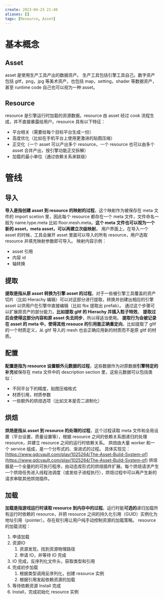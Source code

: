 ```yaml
---
create: 2023-04-23 21:40
aliases: []
tags: [Resource, Asset]
---
```

# 基本概念
## Asset
asset 是使用生产工具产出的数据资产。
生产工具包括引擎工具自己。数字资产包括 gltf，png，jpg 等美术资产，也包括 map，setting，shader 等数据资产，甚至 runtime code 自己也可以视为一种 asset。
## Resource
resource 是引擎运行时加载的资源数据。resource 由 asset 经过 cook 流程生成，并不直接暴露给用户。resource 具有以下特征：

- 平台相关（需要给每个目标平台生成一份）
- 高度优化（比如在手机平台上使用更激进的贴图压缩）
- 正交化（一个 asset 可以产出多个 resource，一个 resource 也可以由多个 asset 合并产出，按引擎功能正交拆解）
- 加载的最小单位（通过依赖关系来联级）
# 管线
## 导入
**导入是指创建 asset 到 resource 的映射的过程**，这个映射作为被保存在 meta 文件的 import scetion 里，因此每个 resource 都存在一个 meta 文件，文件命名一般为 name.type.meta 比如 floor.mesh.meta。**这个 meta 文件也可以视为一个新的 asset，meta asset，可以再建立次级映射**。
用户界面上，在导入一个 asset 的时候，工具会展开 asset 里面可以导入的所有 resource，用户选取 resource 并填充映射参数即可导入。
映射内容示例：

- asset 引用
- 内容 id
- 轴转换
## 提取
**提取是指从原 asset 转换为引擎 asset 的过程**。对于一些被引擎工具覆盖的资产切片（比如 Hierachy 编辑）可以对这部分进行提取，转换并创建出相应的引擎 asset 以供用户在引擎中直接编辑（比如 fbx 提取出 prefab）。
通过这个步骤可以扩展原资产的部分能力，**比如提取 gltf 的 Hierachy 并插入粒子特效**。
**提取过后会使得这部分内容和原 asset 失去同步**，所以得适当使用。
**提取行为会被记录在 asset 的 meta 中，使得其他 resouce 的引用能正确重定向**，比如提取了 gltf 的一个材质定义，从 gltf 导入的 mesh 也会正确应用新的材质而不是原 gltf 的材质。
## 配置
**配置是指为 resource 设置额外元数据的过程**，这些数据作为对原数据**引擎特定的补充**被保存在 meta 文件中的 description section 里，这些元数据可以包括类似：

- 不同平台下的精度，贴图压缩格式
- 材质引用，材质参数
- 一些额外的烘焙选项（比如文本是否二进制化）
## 烘焙
**烘焙是指从 asset 到 resource 的处理的过程**，这个过程读取 meta 文件和全局设置（平台设置，质量设置等），根据 resource 之间的依赖关系图递归的处理 resource，并建立 resource 之间的运行时依赖关系。
烘焙由大量 worker 和一个 service 组成，是一个分布式的、渐进式的过程。
具体实现见：[https://www.gdcvault.com/play/1025264/The-Asset-Build-System-of](https://www.gdcvault.com/play/1025264/The-Asset-Build-System-of)
烘焙器是一个全量的的可执行程序，由动态库形式的烘焙插件扩展。每个烘焙请求产生一个烘焙任务进入线程池调度（或发给子进程执行），烘焙过程中可以再产生新的请求串联其他烘焙插件。
## 加载
**加载是指游戏运行时读取 resource 到内存中的过程**。运行时能**可选的**递归加载所有运行时依赖的 resource，并把 resource 之间的持久化引用（GUID）实例化为地址引用（pointer）。存在软引用让用户纯手动控制资源的加载策略。
resource 的加载流程：

1. 申请加载
2. 资源IO
   1. 资源发现，找到资源物理路径
   2. 申请 IO，并等待 IO 完成
3. IO 完成，反序列化文件头，获取类型和引用
4. 完成初步加载
   1. 根据类型调用反序列化，创建 resource 实例
   2. 根据引用发起依赖资源的加载
5. 等待依赖资源 Install 完成
6. Install，完成初始化 resource 实例
